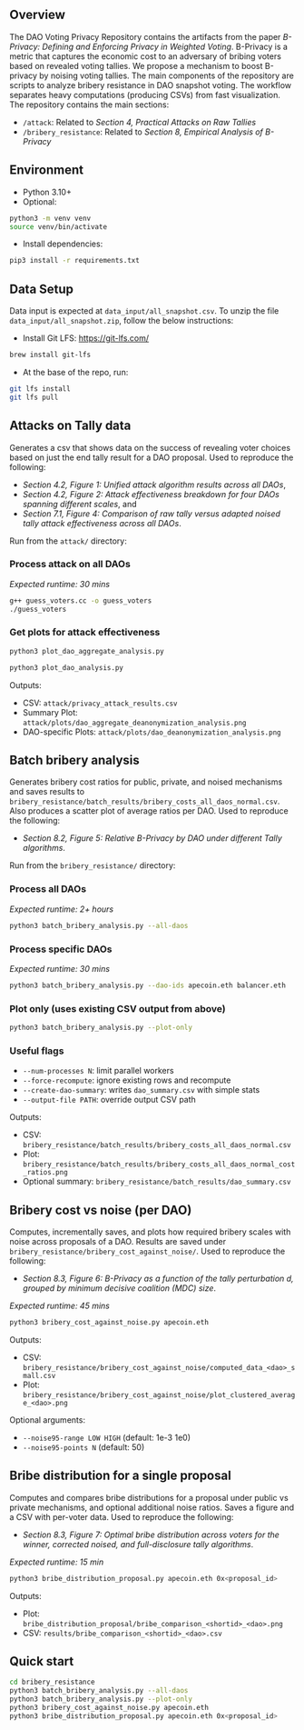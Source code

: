 ## Overview

The DAO Voting Privacy Repository contains the artifacts from the paper _B-Privacy: Defining and Enforcing Privacy in Weighted Voting_. B-Privacy is a metric that captures the economic cost to an adversary of bribing voters based on revealed voting tallies. We propose a mechanism to boost B-privacy by noising voting tallies. The main components of the repository are scripts to analyze bribery resistance in DAO snapshot voting. The workflow separates heavy computations (producing CSVs) from fast visualization. The repository contains the main sections:
- `/attack`: Related to *Section 4, Practical Attacks on Raw Tallies*
- `/bribery_resistance`: Related to *Section 8, Empirical Analysis of B-Privacy*

## Environment

- Python 3.10+
- Optional:
```bash
python3 -m venv venv
source venv/bin/activate
```
- Install dependencies:
```bash
pip3 install -r requirements.txt
```

## Data Setup
Data input is expected at `data_input/all_snapshot.csv`. To unzip the file `data_input/all_snapshot.zip`, follow the below instructions:
- Install Git LFS: https://git-lfs.com/
```bash
brew install git-lfs
```
- At the base of the repo, run:
```bash
git lfs install
git lfs pull
```

## Attacks on Tally data

Generates a csv that shows data on the success of revealing voter choices based on just the end tally result for a DAO proposal. Used to reproduce the following:
- _Section 4.2, Figure 1: Unified attack algorithm results across all DAOs_, 
- _Section 4.2, Figure 2: Attack effectiveness breakdown for four DAOs spanning different scales_, and
- _Section 7.1, Figure 4: Comparison of raw tally versus adapted noised tally attack effectiveness across all DAOs_.

Run from the `attack/` directory:

### Process attack on all DAOs
_Expected runtime: 30 mins_
```bash
g++ guess_voters.cc -o guess_voters
./guess_voters
```

### Get plots for attack effectiveness
```bash
python3 plot_dao_aggregate_analysis.py
```

```bash
python3 plot_dao_analysis.py
```

Outputs:
- CSV: `attack/privacy_attack_results.csv`
- Summary Plot: `attack/plots/dao_aggregate_deanonymization_analysis.png`
- DAO-specific Plots: `attack/plots/dao_deanonymization_analysis.png`

## Batch bribery analysis

Generates bribery cost ratios for public, private, and noised mechanisms and saves results to `bribery_resistance/batch_results/bribery_costs_all_daos_normal.csv`. Also produces a scatter plot of average ratios per DAO. Used to reproduce the following:
- _Section 8.2, Figure 5: Relative B-Privacy by DAO under different Tally algorithms_. 

Run from the `bribery_resistance/` directory:

### Process all DAOs
_Expected runtime: 2+ hours_
```bash
python3 batch_bribery_analysis.py --all-daos
```

### Process specific DAOs
_Expected runtime: 30 mins_
```bash
python3 batch_bribery_analysis.py --dao-ids apecoin.eth balancer.eth
```

### Plot only (uses existing CSV output from above)
```bash
python3 batch_bribery_analysis.py --plot-only
```

### Useful flags
- `--num-processes N`: limit parallel workers
- `--force-recompute`: ignore existing rows and recompute
- `--create-dao-summary`: writes `dao_summary.csv` with simple stats
- `--output-file PATH`: override output CSV path

Outputs:
- CSV: `bribery_resistance/batch_results/bribery_costs_all_daos_normal.csv`
- Plot: `bribery_resistance/batch_results/bribery_costs_all_daos_normal_cost_ratios.png`
- Optional summary: `bribery_resistance/batch_results/dao_summary.csv`

## Bribery cost vs noise (per DAO)

Computes, incrementally saves, and plots how required bribery scales with noise across proposals of a DAO. Results are saved under `bribery_resistance/bribery_cost_against_noise/`. Used to reproduce the following:
- _Section 8.3, Figure 6: B-Privacy as a function of the tally perturbation d, grouped by minimum decisive coalition (MDC) size_.

_Expected runtime: 45 mins_
```bash
python3 bribery_cost_against_noise.py apecoin.eth
```

Outputs:
- CSV: `bribery_resistance/bribery_cost_against_noise/computed_data_<dao>_small.csv`
- Plot: `bribery_resistance/bribery_cost_against_noise/plot_clustered_average_<dao>.png`

Optional arguments:
- `--noise95-range LOW HIGH` (default: 1e-3 1e0)
- `--noise95-points N` (default: 50)

## Bribe distribution for a single proposal

Computes and compares bribe distributions for a proposal under public vs private mechanisms, and optional additional noise ratios. Saves a figure and a CSV with per-voter data. Used to reproduce the following:
- _Section 8.3, Figure 7: Optimal bribe distribution across voters for the winner, corrected noised, and full-disclosure tally algorithms_.

_Expected runtime: 15 min_
```bash
python3 bribe_distribution_proposal.py apecoin.eth 0x<proposal_id>
```

Outputs:
- Plot: `bribe_distribution_proposal/bribe_comparison_<shortid>_<dao>.png`
- CSV: `results/bribe_comparison_<shortid>_<dao>.csv`

## Quick start

```bash
cd bribery_resistance
python3 batch_bribery_analysis.py --all-daos
python3 batch_bribery_analysis.py --plot-only
python3 bribery_cost_against_noise.py apecoin.eth
python3 bribe_distribution_proposal.py apecoin.eth 0x<proposal_id>
```